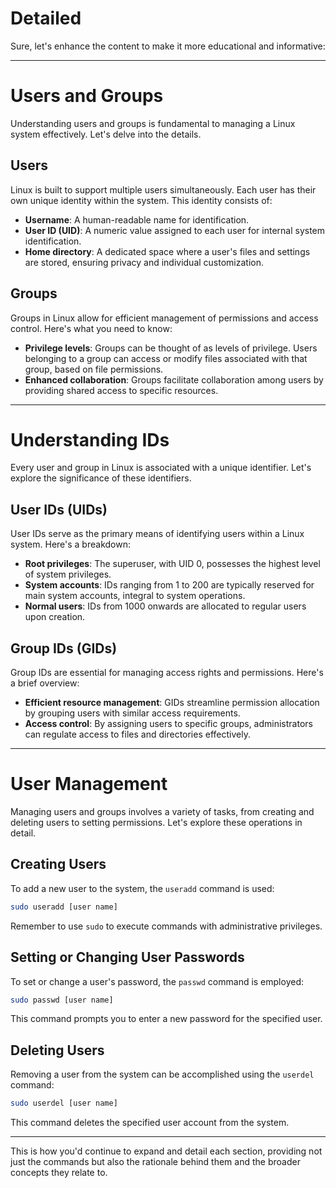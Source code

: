 # Detailed

Sure, let's enhance the content to make it more educational and informative:

---

# Users and Groups

Understanding users and groups is fundamental to managing a Linux system effectively. Let's delve into the details.

## Users

Linux is built to support multiple users simultaneously. Each user has their own unique identity within the system. This identity consists of:

- **Username**: A human-readable name for identification.
- **User ID (UID)**: A numeric value assigned to each user for internal system identification.
- **Home directory**: A dedicated space where a user's files and settings are stored, ensuring privacy and individual customization.

## Groups

Groups in Linux allow for efficient management of permissions and access control. Here's what you need to know:

- **Privilege levels**: Groups can be thought of as levels of privilege. Users belonging to a group can access or modify files associated with that group, based on file permissions.
- **Enhanced collaboration**: Groups facilitate collaboration among users by providing shared access to specific resources.

---

# Understanding IDs

Every user and group in Linux is associated with a unique identifier. Let's explore the significance of these identifiers.

## User IDs (UIDs)

User IDs serve as the primary means of identifying users within a Linux system. Here's a breakdown:

- **Root privileges**: The superuser, with UID 0, possesses the highest level of system privileges.
- **System accounts**: IDs ranging from 1 to 200 are typically reserved for main system accounts, integral to system operations.
- **Normal users**: IDs from 1000 onwards are allocated to regular users upon creation.

## Group IDs (GIDs)

Group IDs are essential for managing access rights and permissions. Here's a brief overview:

- **Efficient resource management**: GIDs streamline permission allocation by grouping users with similar access requirements.
- **Access control**: By assigning users to specific groups, administrators can regulate access to files and directories effectively.

---

# User Management

Managing users and groups involves a variety of tasks, from creating and deleting users to setting permissions. Let's explore these operations in detail.

## Creating Users

To add a new user to the system, the `useradd` command is used:

```bash
sudo useradd [user name]

```

Remember to use `sudo` to execute commands with administrative privileges.

## Setting or Changing User Passwords

To set or change a user's password, the `passwd` command is employed:

```bash
sudo passwd [user name]

```

This command prompts you to enter a new password for the specified user.

## Deleting Users

Removing a user from the system can be accomplished using the `userdel` command:

```bash
sudo userdel [user name]

```

This command deletes the specified user account from the system.

---

This is how you'd continue to expand and detail each section, providing not just the commands but also the rationale behind them and the broader concepts they relate to.